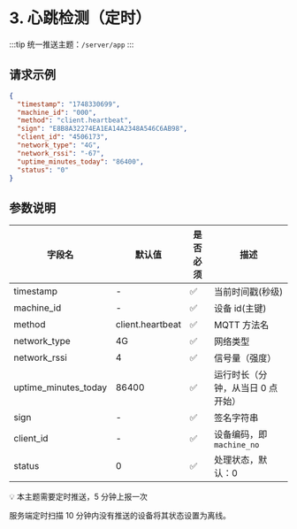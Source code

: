 # 3. 心跳检测（定时）

:::tip
统一推送主题：`/server/app`
:::

## 请求示例

```json
{
  "timestamp": "1748330699",
  "machine_id": "000",
  "method": "client.heartbeat",
  "sign": "E8B8A32274EA1EA14A2348A546C6AB98",
  "client_id": "4506173",
  "network_type": "4G",
  "network_rssi": "-67",
  "uptime_minutes_today": "86400",
  "status": "0"
}
```

## 参数说明

| 字段名               | 默认值           | 是否必须 | 描述                              |
| -------------------- | ---------------- | -------- | --------------------------------- |
| timestamp            | -                | ✅       | 当前时间戳(秒级)                  |
| machine_id           | -                | ✅       | 设备 id(主键)                     |
| method               | client.heartbeat | ✅       | MQTT 方法名                       |
| network_type         | 4G               | ✅       | 网络类型                          |
| network_rssi         | 4                | ✅       | 信号量（强度）                    |
| uptime_minutes_today | 86400            | ✅       | 运行时长（分钟，从当日 0 点开始） |
| sign                 | -                | ✅       | 签名字符串                        |
| client_id            | -                | ✅       | 设备编码，即 `machine_no`         |
| status               | 0                | ✅       | 处理状态，默认：0                 |

💡 本主题需要定时推送，5 分钟上报一次

服务端定时扫描 10 分钟内没有推送的设备将其状态设置为离线。

